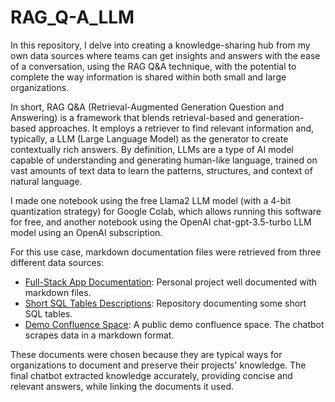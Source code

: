 # RAG_Q-A_LLM

In this repository, I delve into creating a knowledge-sharing hub from my own data sources where teams can get insights and answers with the ease of a conversation, using the RAG Q&A technique, with the potential to complete the way information is shared within both small and large organizations.

In short, RAG Q&A (Retrieval-Augmented Generation Question and Answering) is a framework that blends retrieval-based and generation-based approaches. It employs a retriever to find relevant information and, typically, a LLM (Large Language Model) as the generator to create contextually rich answers. By definition, LLMs are a type of AI model capable of understanding and generating human-like language, trained on vast amounts of text data to learn the patterns, structures, and context of natural language.

I made one notebook using the free Llama2 LLM model (with a 4-bit quantization strategy) for Google Colab, which allows running this software for free, and another notebook using the OpenAI chat-gpt-3.5-turbo LLM model using an OpenAI subscription.

For this use case, markdown documentation files were retrieved from three different data sources:
- [Full-Stack App Documentation](https://crowd-wire.github.io/ProjectDocumentation/): Personal project well documented with markdown files.
- [Short SQL Tables Descriptions](https://github.com/JannikArndt/sql-auto-doc/tree/master/Examples): Repository documenting some short SQL tables.
- [Demo Confluence Space](https://templates.atlassian.net/wiki/spaces/SWPRJ/overview): A public demo confluence space. The chatbot scrapes data in a markdown format.

These documents were chosen because they are typical ways for organizations to document and preserve their projects' knowledge. The final chatbot extracted knowledge accurately, providing concise and relevant answers, while linking the documents it used.
